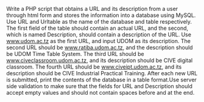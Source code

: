 Write a PHP script that obtains a URL and its description from a user through html form and stores the information into a database using MySQL. Use URL and Urltable as the name of the database and table respectively. The first field of the table should contain an actual URL, and the second, which is named Description, should contain a description of the URL. Use www.udom.ac.tz as the first URL, and input UDOM as its description. The second URL should be www.ratiba.udom.ac.tz, and the description should be UDOM Time Table System. The third URL should be www.civeclassroom.udom.ac.tz, and its description should be CIVE digital classroom. The fourth URL should be www.civeipt.udom.ac.tz, and its description should be CIVE Industrial Practical Training. After each new URL is submitted, print the contents of the database in a table format.Use server side validation to make sure that the fields for URL and Description should accept empty values and should not contain spaces before and at the end.